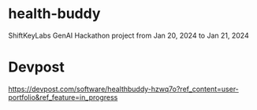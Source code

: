 # health-buddy
ShiftKeyLabs GenAI Hackathon project from Jan 20, 2024 to Jan 21, 2024

# Devpost
https://devpost.com/software/healthbuddy-hzwq7o?ref_content=user-portfolio&ref_feature=in_progress